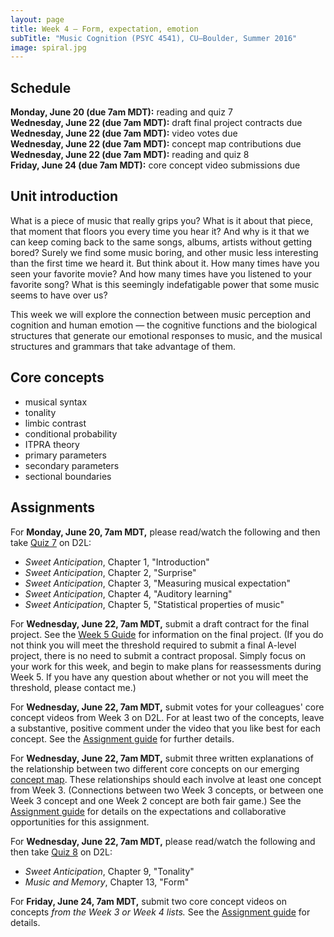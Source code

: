 ```yaml
---
layout: page
title: Week 4 – Form, expectation, emotion
subTitle: "Music Cognition (PSYC 4541), CU–Boulder, Summer 2016"
image: spiral.jpg
---
```


## Schedule

**Monday, June 20 (due 7am MDT):** reading and quiz 7  
**Wednesday, June 22 (due 7am MDT):** draft final project contracts due  
**Wednesday, June 22 (due 7am MDT):** video votes due  
**Wednesday, June 22 (due 7am MDT):** concept map contributions due  
**Wednesday, June 22 (due 7am MDT):** reading and quiz 8  
**Friday, June 24 (due 7am MDT):** core concept video submissions due


## Unit introduction

What is a piece of music that really grips you? What is it about that piece, that moment that floors you every time you hear it? And why is it that we can keep coming back to the same songs, albums, artists without getting bored? Surely we find some music boring, and other music less interesting than the first time we heard it. But think about it. How many times have you seen your favorite movie? And how many times have you listened to your favorite song? What is this seemingly indefatigable power that some music seems to have over us?

This week we will explore the connection between music perception and cognition and human emotion — the cognitive functions and the biological structures that generate our emotional responses to music, and the musical structures and grammars that take advantage of them.


## Core concepts

- musical syntax  
- tonality  
- limbic contrast  
- conditional probability  
- ITPRA theory  
- primary parameters  
- secondary parameters  
- sectional boundaries

## Assignments

For **Monday, June 20, 7am MDT,** please read/watch the following and then take [Quiz 7](/quiz7/) on D2L:

- *Sweet Anticipation*, Chapter 1, "Introduction"  
- *Sweet Anticipation*, Chapter 2, "Surprise"  
- *Sweet Anticipation*, Chapter 3, "Measuring musical expectation"  
- *Sweet Anticipation*, Chapter 4, "Auditory learning"  
- *Sweet Anticipation*, Chapter 5, "Statistical properties of music"  

For **Wednesday, June 22, 7am MDT,** submit a draft contract for the final project. See the [Week 5 Guide](/week5/) for information on the final project. (If you do not think you will meet the threshold required to submit a final A-level project, there is no need to submit a contract proposal. Simply focus on your work for this week, and begin to make plans for reassessments during Week 5. If you have any question about whether or not you will meet the threshold, please contact me.)

For **Wednesday, June 22, 7am MDT,** submit votes for your colleagues' core concept videos from Week 3 on D2L. For at least two of the concepts, leave a substantive, positive comment under the video that you like best for each concept. See the [Assignment guide](/assessments/) for further details.

For **Wednesday, June 22, 7am MDT,** submit three written explanations of the relationship between two different core concepts on our emerging [concept map](https://prezi.com/ntsoqg1f9m7i/music-cognition/). These relationships should each involve at least one concept from Week 3. (Connections between two Week 3 concepts, or between one Week 3 concept and one Week 2 concept are both fair game.) See the [Assignment guide](/assessments/) for details on the expectations and collaborative opportunities for this assignment.

For **Wednesday, June 22, 7am MDT,** please read/watch the following and then take [Quiz 8](/quiz8/) on D2L:

- *Sweet Anticipation*, Chapter 9, "Tonality"  
- *Music and Memory*, Chapter 13, "Form"  

For **Friday, June 24, 7am MDT,** submit two core concept videos on concepts *from the Week 3 or Week 4 lists.* See the [Assignment guide](/assessments/) for details.
